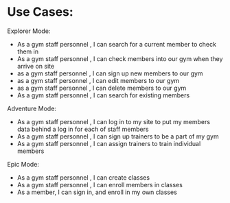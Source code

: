 # Use Cases:

Explorer Mode:

- As a gym staff personnel , I can search for a current member to check them in
- As a gym staff personnel , I can check members into our gym when they arrive on site
- as a gym staff personnel , I can sign up new members to our gym
- as a gym staff personnel , I can edit members to our gym
- as a gym staff personnel , I can delete members to our gym
- As a gym staff personnel , I can search for existing members

Adventure Mode:

- As a gym staff personnel , I can log in to my site to put my members data behind a log in for each of staff members
- As a gym staff personnel , I can sign up trainers to be a part of my gym
- As a gym staff personnel , I can assign trainers to train individual members

Epic Mode:

- As a gym staff personnel , I can create classes
- As a gym staff personnel , I can enroll members in classes
- As a member, I can sign in, and enroll in my own classes
